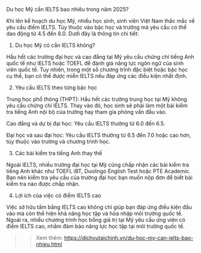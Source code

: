 Du học Mỹ cần IELTS bao nhiêu trong năm 2025?

Khi lên kế hoạch du học Mỹ, nhiều học sinh, sinh viên Việt Nam thắc mắc về yêu cầu điểm IELTS. Tùy thuộc vào bậc học và trường mà yêu cầu có thể dao động từ 4.5 đến 8.0. Dưới đây là thông tin chi tiết:

1. Du học Mỹ có cần IELTS không?

Hầu hết các trường đại học và cao đẳng tại Mỹ yêu cầu chứng chỉ tiếng Anh quốc tế như IELTS hoặc TOEFL để đánh giá năng lực ngôn ngữ của sinh viên quốc tế. Tuy nhiên, trong một số chương trình đặc biệt hoặc bậc học cụ thể, bạn có thể được miễn IELTS nếu đáp ứng các điều kiện nhất định.

2. Yêu cầu IELTS theo từng bậc học

Trung học phổ thông (THPT): Hầu hết các trường trung học tại Mỹ không yêu cầu chứng chỉ IELTS. Thay vào đó, học sinh sẽ phải làm một bài kiểm tra tiếng Anh nội bộ của trường hay tham gia phỏng vấn đầu vào.

Cao đẳng và dự bị đại học: Yêu cầu IELTS thường từ 6.0 đến 6.5.

Đại học và sau đại học: Yêu cầu IELTS thường từ 6.5 đến 7.0 hoặc cao hơn, tùy thuộc vào trường và chương trình học.

3. Các bài kiểm tra tiếng Anh thay thế

Ngoài IELTS, nhiều trường đại học tại Mỹ cũng chấp nhận các bài kiểm tra tiếng Anh khác như TOEFL iBT, Duolingo English Test hoặc PTE Academic. Bạn nên kiểm tra yêu cầu của trường đại học bạn muốn nộp đơn để biết bài kiểm tra nào được chấp nhận.

4. Lợi ích của việc có điểm IELTS cao

Việc sở hữu tấm bằng IELTS cao không chỉ giúp bạn đáp ứng điều kiện đầu vào mà còn thể hiện khả năng học tập và hòa nhập môi trường quốc tế. Ngoài ra, nhiều chương trình học bổng giá trị tại Mỹ yêu cầu ứng viên có điểm IELTS cao, nhằm đảm bảo năng lực học tập tại môi trường quốc tế.
>>Xem thêm: https://dichvutaichinh.vn/du-hoc-my-can-ielts-bao-nhieu.html
